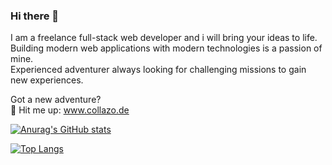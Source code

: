 ### Hi there 👋

I am a freelance full-stack web developer and i will bring your ideas to life.  
Building modern web applications with modern technologies is a passion of mine.  
Experienced adventurer always looking for challenging missions to gain new experiences.

Got a new adventure?  
:love_letter: Hit me up: www.collazo.de

[![Anurag's GitHub stats](https://github-readme-stats.vercel.app/api?username=ColiZei&count_private=true&show_icons=true&theme=dark)](https://github.com/anuraghazra/github-readme-stats)

[![Top Langs](https://github-readme-stats.vercel.app/api/top-langs/?username=ColiZei&layout=compact&theme=dark)](https://github.com/anuraghazra/github-readme-stats)




<!--
**ColiZei/ColiZei** is a ✨ _special_ ✨ repository because its `README.md` (this file) appears on your GitHub profile.

Here are some ideas to get you started:

- 🔭 I’m currently working on ...
- 🌱 I’m currently learning ...
- 👯 I’m looking to collaborate on ...
- 🤔 I’m looking for help with ...
- 💬 Ask me about ...
- 📫 How to reach me: ...
- 😄 Pronouns: ...
- ⚡ Fun fact: ...
-->
